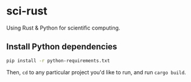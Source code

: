 # sci-rust
Using Rust &amp; Python for scientific computing.

## Install Python dependencies

```bash
pip install -r python-requirements.txt
```

Then, ```cd``` to any particular project you'd like to run, and run ```cargo build```.
